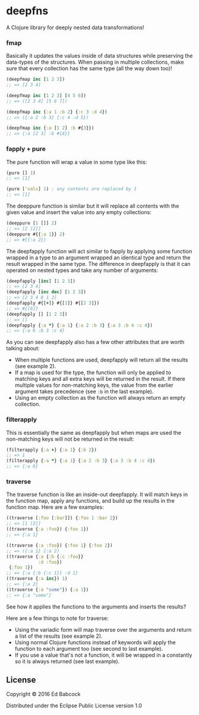 # deepfns

A Clojure library for deeply nested data transformations!

### fmap

Basically it updates the values inside of data structures while
preserving the data-types of the structures. When passing in multiple
collections, make sure that every collection has the same type (all the
way down too)!

``` clj
(deepfmap inc [1 2 3])
;; => [2 3 4]

(deepfmap inc [1 2 3] [4 5 6])
;; => ([2 3 4] [5 6 7])

(deepfmap inc {:a 1 :b 2} {:c 3 :d 4})
;; => ({:a 2 :b 3} {:c 4 :d 5})

(deepfmap inc {:a [1 2] :b #{3}})
;; => {:a [2 3] :b #{4}}
```

### fapply + pure

The pure function will wrap a value in some type like this:

```clj
(pure [] 1) 
;; => [1]

(pure ['vals] 1) ; any contents are replaced by 1
;; => [1]
```

The deeppure function is similar but it will replace all contents with
the given value and insert the value into any empty collections:

```clj
(deeppure [1 []] 2)
;; => [2 [2]]
(deeppure #{{:a 1}} 2)
;; => #{{:a 2}}
```

The deepfapply function will act similar to fapply by applying some
function wrapped in a type to an argument wrapped an identical type and
return the result wrapped in the same type. The difference in deepfapply
is that it can operated on nested types and take any number of arguments:

```clj
(deepfapply [inc] [1 2 3])
;; => [2 3 4]
(deepfapply [inc dec] [1 2 3])
;; => [2 3 4 0 1 2]
(deepfapply #{[+]} #{[1]} #{[2 3]})
;; => #{[6]}
(deepfapply [] [1 2 3])
;; => []
(deepfapply {:a *} {:a 1} {:a 2 :b 3} {:a 3 :b 4 :c 4})
;; => {:a 6 :b 3 :c 4}
```

As you can see deepfapply also has a few other attributes that are worth
talking about:
- When multiple functions are used, deepfapply will return all the
  results (see example 2).
- If a map is used for the type, the function will only be applied to
  matching keys and all extra keys will be returned in the result. If
  there multiple values for non-matching keys, the value from the
  earlier argument takes precedence (see `:b` in the last example).
- Using an empty collection as the function will always return an empty
  collection.

### filterapply

This is essentially the same as deepfapply but when maps are used the
non-matching keys will not be returned in the result:

```clj
(filterapply {:a +} {:a 1} {:b 2})
;; => 1
(filterapply {:a *} {:a 1} {:a 2 :b 3} {:a 3 :b 4 :c 4})
;; => {:a 6}
```

### traverse

The traverse function is like an inside-out deepfapply. It will match
keys in the function map, apply any functions, and build up the results
in the function map. Here are a few examples:

```clj
((traverse [:foo [:bar]]) {:foo 1 :bar 2})
;; => [1 [2]]
((traverse {:a :foo}) {:foo 1})
;; => {:a 1}

((traverse {:a :foo}) {:foo 1} {:foo 2})
;; => ({:a 1} {:a 2)
((traverse {:a {:b {:c :foo}}
            :d :foo})
 {:foo 1})
;; => {:a {:b {:c 1}} :d 1}
((traverse {:a inc}) 1)
;; => {:a 2}
((traverse {:a "some"}) {:a 1})
;; => {:a "some"}
```

See how it applies the functions to the arguments and inserts the
results?

Here are a few things to note for traverse:
- Using the variadic form will map traverse over the arguments and
  return a list of the results (see example 2).
- Using normal Clojure functions instead of keywords will apply the
  function to each argument too (see second to last example).
- If you use a value that's not a function, it will be wrapped in a
  constantly so it is always returned (see last example).

## License

Copyright © 2016 Ed Babcock

Distributed under the Eclipse Public License version 1.0
